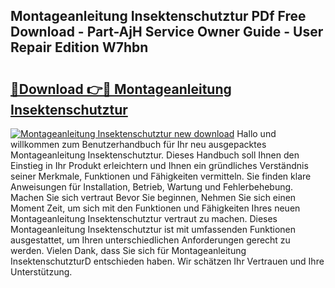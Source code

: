 ## Montageanleitung Insektenschutztur PDf Free Download - Part-AjH Service Owner Guide - User Repair Edition W7hbn

# <h2><a href="http://df6cuso.blite.top/?on=Montageanleitung+Insektenschutztur">🔗Download 👉🔴 Montageanleitung Insektenschutztur</a></h2>

[![Montageanleitung Insektenschutztur new download](https://i.imgur.com/lujVjoI.png)](http://df6cuso.blite.top/?on=Montageanleitung+Insektenschutztur)
Hallo und willkommen zum Benutzerhandbuch für Ihr neu ausgepacktes Montageanleitung Insektenschutztur. Dieses Handbuch soll Ihnen den Einstieg in Ihr Produkt erleichtern und Ihnen ein gründliches Verständnis seiner Merkmale, Funktionen und Fähigkeiten vermitteln. Sie finden klare Anweisungen für Installation, Betrieb, Wartung und Fehlerbehebung. Machen Sie sich vertraut Bevor Sie beginnen, Nehmen Sie sich einen Moment Zeit, um sich mit den Funktionen und Fähigkeiten Ihres neuen Montageanleitung Insektenschutztur vertraut zu machen. Dieses Montageanleitung Insektenschutztur ist mit umfassenden Funktionen ausgestattet, um Ihren unterschiedlichen Anforderungen gerecht zu werden. Vielen Dank, dass Sie sich für Montageanleitung InsektenschutzturD entschieden haben. Wir schätzen Ihr Vertrauen und Ihre Unterstützung.
